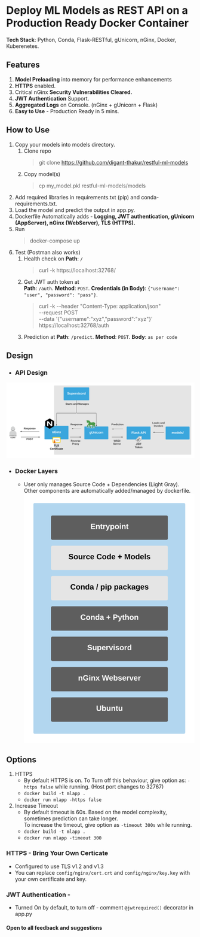 # Deploy ML Models as REST API on a Production Ready Docker Container
**Tech Stack**: Python, Conda, Flask-RESTful, gUnicorn, nGinx, Docker, Kuberenetes.

## Features
1. **Model Preloading** into memory for performance enhancements
2. **HTTPS** enabled. 
3. Critical nGinx **Security Vulnerabilities Cleared.** 
4. **JWT Authentication** Support.
5. **Aggregated Logs** on Console. (nGinx + gUnicorn + Flask)
6. **Easy to Use** - Production Ready in 5 mins.

## How to Use
1. Copy your models into models directory.
    1. Clone repo
        >git clone https://github.com/digant-thakur/restful-ml-models
    2. Copy model(s)
        >cp my_model.pkl restful-ml-models/models
2. Add required libraries in requirements.txt (pip) and conda-requirements.txt.  
3. Load the model and predict the output in app.py.
4. Dockerfile Automatically adds - **Logging, JWT authentication, gUnicorn (AppServer), nGinx (WebServer), TLS (HTTPS).** 
5. Run
    > docker-compose up
6. Test (Postman also works)
    1. Health check on **Path**: `/`
        > curl -k https://localhost:32768/
    2. Get JWT auth token at <br />**Path**: `/auth`. **Method**: `POST`. **Credentials (in Body)**: `{"username": "user", "password": "pass"}`.
        > curl -k --header "Content-Type: application/json" <br />
            --request POST <br />
            --data '{"username":"xyz","password":"xyz"}' <br />
            https://localhost:32768/auth
    3. Prediction at **Path**: `/predict`. **Method**: `POST`. **Body**: `as per code`

## Design
- ### API Design
![System Design](illustrations/system_design.png#center) 

- ### Docker Layers 
    - User only manages Source Code + Dependencies (Light Gray).<br /> Other components are automatically added/managed by dockerfile.
![Dockerfile Layering](illustrations/container_design.png#center)


## Options
1. HTTPS
    - By default HTTPS is on. To Turn off this behaviour, give option as: `-https false` while running. (Host port changes to 32767)
    - `docker build -t mlapp .`
    - `docker run mlapp -https false`
2. Increase Timeout
    - By default timeout is 60s. Based on the model complexity, sometimes prediction can take longer.<br /> To increase the timeout, give option as `-timeout 300s` while running.
    - `docker build -t mlapp .`
    - `docker run mlapp -timeout 300`
### HTTPS - Bring Your Own Certicate
- Configured to use TLS v1.2 and v1.3
- You can replace `config/nginx/cert.crt` and `config/nginx/key.key` with your own certificate and key.

### JWT Authentication - 
- Turned On by default, to turn off - comment `@jwtrequired()` decorator in app.py

#### Open to all feedback and suggestions